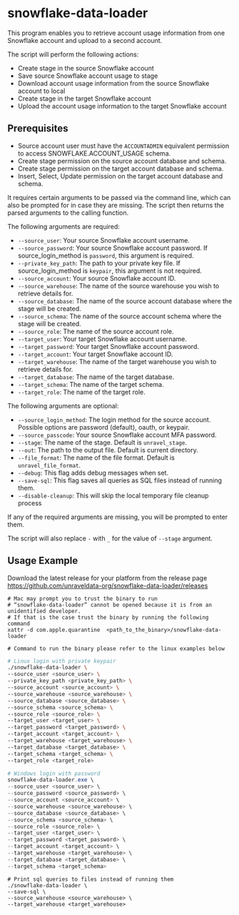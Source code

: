 # snowflake-data-loader

This program enables you to retrieve account usage information from one Snowflake account and upload to a second account. 

The script will perform the following actions:
- Create stage in the source Snowflake account
- Save source Snowflake account usage to stage 
- Download account usage information from the source Snowflake account to local
- Create stage in the target Snowflake account
- Upload the account usage information to the target Snowflake account

## Prerequisites
- Source account user must have the `ACCOUNTADMIN` equivalent permission to access SNOWFLAKE.ACCOUNT_USAGE schema.
- Create stage permission on the source account database and schema.
- Create stage permission on the target account database and schema.
- Insert, Select, Update permission on the target account database and schema.

It requires certain arguments to be passed via the command line, which can also be prompted for in case they are missing. The script then returns the parsed arguments to the calling function.

The following arguments are required:
* `--source_user`: Your source Snowflake account username.
* `--source_password`: Your source Snowflake account password. If source_login_method is `password`, this argument is required.
* `--private_key_path`: The path to your private key file. If source_login_method is `keypair`, this argument is not required.
* `--source_account`: Your source Snowflake account ID.
* `--source_warehouse`: The name of the source warehouse you wish to retrieve details for.
* `--source_database`: The name of the source account database where the stage will be created.
* `--source_schema`: The name of the source account schema where the stage will be created.
* `--source_role`: The name of the source account role.
* `--target_user`: Your target Snowflake account username.
* `--target_password`: Your target Snowflake account password.
* `--target_account`: Your target Snowflake account ID.
* `--target_warehouse`: The name of the target warehouse you wish to retrieve details for.
* `--target_database`: The name of the target database.
* `--target_schema`: The name of the target schema.
* `--target_role`: The name of the target role.

The following arguments are optional:
* `--source_login_method`: The login method for the source account. Possible options are password (default), oauth, or keypair.
* `--source_passcode`: Your source Snowflake account MFA password.
* `--stage`: The name of the stage. Default is `unravel_stage`.
* `--out`: The path to the output file. Default is current directory.
* `--file_format`: The name of the file format. Default is `unravel_file_format`.
* `--debug`: This flag adds debug messages when set.
* `--save-sql`: This flag saves all queries as SQL files instead of running them.
* `--disable-cleanup`: This will skip the local temporary file cleanup process

If any of the required arguments are missing, you will be prompted to enter them. 

The script will also replace `-` with `_` for the value of `--stage` argument.

## Usage Example
Download the latest release for your platform from the release page
https://github.com/unraveldata-org/snowflake-data-loader/releases

```shell
# Mac may prompt you to trust the binary to run
# “snowflake-data-loader” cannot be opened because it is from an unidentified developer.
# If that is the case trust the binary by running the following command
xattr -d com.apple.quarantine  <path_to_the_binary>/snowflake-data-loader

# Command to run the binary please refer to the linux examples below
```

```bash
# Linux login with private keypair
./snowflake-data-loader \
--source_user <source_user> \
--private_key_path <private_key_path> \
--source_account <source_account> \
--source_warehouse <source_warehouse> \
--source_database <source_database> \
--source_schema <source_schema> \
--source_role <source_role> \
--target_user <target_user> \
--target_password <target_password> \
--target_account <target_account> \
--target_warehouse <target_warehouse> \
--target_database <target_database> \
--target_schema <target_schema> \
--target_role <target_role>
```

```powershell
# Windows login with password
snowflake-data-loader.exe \
--source_user <source_user> \
--source_password <source_password> \
--source_account <source_account> \
--source_warehouse <source_warehouse> \
--source_database <source_database> \
--source_schema <source_schema> \
--source_role <source_role> \
--target_user <target_user> \
--target_password <target_password> \
--target_account <target_account> \
--target_warehouse <target_warehouse> \
--target_database <target_database> \
--target_schema <target_schema>
```

```shell
# Print sql queries to files instead of running them
./snowflake-data-loader \
--save-sql \
--source_warehouse <source_warehouse> \
--target_warehouse <target_warehouse>
```
